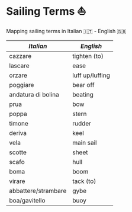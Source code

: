 # Sailing Terms ⛵

Mapping sailing terms in Italian 🇮🇹 - English 🇬🇧

|***Italian***|***English***|
|---|---|
|cazzare|tighten (to)|
|lascare|ease|
|orzare|luff up/luffing|
|poggiare|bear off|
|andatura di bolina|beating|
|prua|bow|
|poppa|stern|
|timone|rudder|
|deriva|keel|
|vela|main sail|
|scotte|sheet|
|scafo|hull|
|boma|boom|
|virare|tack (to)|
|abbattere/strambare|gybe|
|boa/gavitello|buoy|
